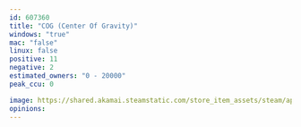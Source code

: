 ```yaml
---
id: 607360
title: "COG (Center Of Gravity)"
windows: "true"
mac: "false"
linux: false
positive: 11
negative: 2
estimated_owners: "0 - 20000"
peak_ccu: 0

image: https://shared.akamai.steamstatic.com/store_item_assets/steam/apps/607360/header.jpg?t=1661648379
opinions:
---
```

